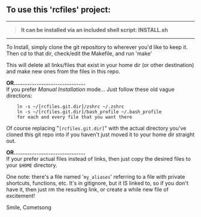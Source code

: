 ## To use this 'rcfiles' project:

-----------------------------------------------------------------  
> **It can be installed via an included shell script: INSTALL.sh**  

-----------------------------------------------------------------  
To Install, simply clone the git repository to wherever you'd like to keep it.
Then cd to that dir, check/edit the Makefile, and run 'make'

This will delete all links/files that exist in your home dir (or other 
destination) and make new ones from the files in this repo.


**OR.........................................**  
If you prefer *Manual Installation* mode...
Just follow these old vague directions:

        ln -s ~/[rcfiles.git.dir]/zshrc ~/.zshrc
        ln -s ~/[rcfiles.git.dir]/bash_profile ~/.bash_profile
        for each and every file that you want there

Of course replacing "`[rcfiles.git.dir]`" with the actual directory you've cloned
this git repo into if you haven't just moved it to your home dir straight out.

**OR.........................................**  
If your prefer actual files instead of links, then just copy the desired files
to your `$HOME` directory.


One note: there's a file named '`my_aliases`' referring to a file with private
shortcuts, functions, etc. It's in gitignore, but it IS linked to, so if you
don't have it, then just rm the resulting link, or create a while new file of
excitement!

Smile,
    Cometsong
